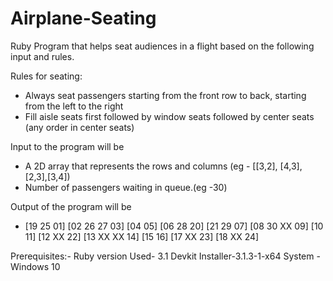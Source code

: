 # Airplane-Seating

Ruby Program that helps seat audiences in a flight based on the following input and rules.

Rules for seating:
- Always seat passengers starting from the front row to back, starting from the left to the right
- Fill aisle seats first followed by window seats followed by center seats (any order in center seats)

Input to the program will be
- A 2D array that represents the rows and columns (eg - [[3,2], [4,3], [2,3],[3,4])
- Number of passengers waiting in queue.(eg -30)

Output of the program will be
 - [19 25 01] [02 26 27 03] [04 05] [06 28 20]
   [21 29 07] [08 30 XX 09] [10 11] [12 XX 22]
              [13 XX XX 14] [15 16] [17 XX 23]
                                    [18 XX 24]

Prerequisites:-
Ruby version Used- 3.1
Devkit Installer-3.1.3-1-x64
System - Windows 10

